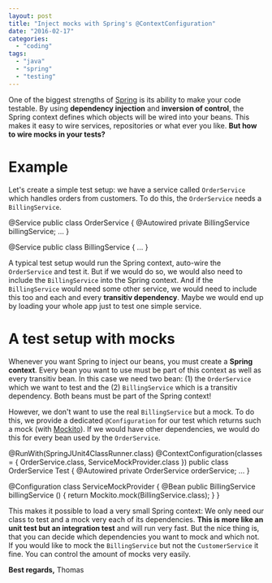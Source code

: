 ```yaml
---
layout: post
title: "Inject mocks with Spring's @ContextConfiguration"
date: "2016-02-17"
categories: 
  - "coding"
tags: 
  - "java"
  - "spring"
  - "testing"
---
```


One of the biggest strengths of [Spring](https://spring.io) is its ability to make your code testable. By using **dependency injection** and **inversion of control**, the Spring context defines which objects will be wired into your beans. This makes it easy to wire services, repositories or what ever you like. **But how to wire mocks in your tests?**

# Example

Let's create a simple test setup: we have a service called `OrderService` which handles orders from customers. To do this, the `OrderService` needs a `BillingService`.

@Service
public class OrderService {
    @Autowired
    private BillingService billingService;
    ...
}

@Service
public class BillingService {
    ...
}

A typical test setup would run the Spring context, auto-wire the `OrderService` and test it. But if we would do so, we would also need to include the `BillingService` into the Spring context. And if the `BillingService` would need some other service, we would need to include this too and each and every **transitiv dependency**. Maybe we would end up by loading your whole app just to test one simple service.

# A test setup with mocks

Whenever you want Spring to inject our beans, you must create a **Spring context**. Every bean you want to use must be part of this context as well as every transitiv bean. In this case we need two bean: (1) the `OrderService` which we want to test and the (2) `BillingService` which is a transitiv dependency. Both beans must be part of the Spring context!

However, we don't want to use the real `BillingService` but a mock. To do this, we provide a dedicated `@Configuration` for our test which returns such a mock (with [Mockito](http://mockito.org)). If we would have other dependencies, we would do this for every bean used by the `OrderService`.

@RunWith(SpringJUnit4ClassRunner.class)
@ContextConfiguration(classes = {
        OrderService.class,
        ServiceMockProvider.class
})
public class OrderService Test {
    @Autowired
    private OrderService orderService;
    ...
}

@Configuration
class ServiceMockProvider {
    @Bean
    public BillingService billingService () {
        return  Mockito.mock(BillingService.class);
    }
}

This makes it possible to load a very small Spring context: We only need our class to test and a mock very each of its dependencies. **This is more like an unit test but an integration test** and will run very fast. But the nice thing is, that you can decide which dependencies you want to mock and which not. If you would like to mock the `BillingService` but not the `CustomerService` it fine. You can control the amount of mocks very easily.

**Best regards,** Thomas
